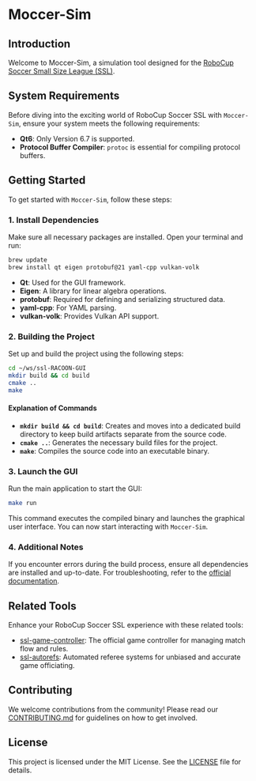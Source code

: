 # Moccer-Sim

## Introduction
Welcome to Moccer-Sim, a simulation tool designed for the [RoboCup Soccer Small Size League (SSL)](https://ssl.robocup.org/).

## System Requirements
Before diving into the exciting world of RoboCup Soccer SSL with `Moccer-Sim`, ensure your system meets the following requirements:

- **Qt6**: Only Version 6.7 is supported.
- **Protocol Buffer Compiler**: `protoc` is essential for compiling protocol buffers.

## Getting Started
To get started with `Moccer-Sim`, follow these steps:

### 1. Install Dependencies
Make sure all necessary packages are installed. Open your terminal and run:
```bash
brew update
brew install qt eigen protobuf@21 yaml-cpp vulkan-volk
```
- **Qt**: Used for the GUI framework.
- **Eigen**: A library for linear algebra operations.
- **protobuf**: Required for defining and serializing structured data.
- **yaml-cpp**: For YAML parsing.
- **vulkan-volk**: Provides Vulkan API support.

### 2. Building the Project
Set up and build the project using the following steps:

```bash
cd ~/ws/ssl-RACOON-GUI
mkdir build && cd build
cmake ..
make
```
#### Explanation of Commands
- **`mkdir build && cd build`**: Creates and moves into a dedicated build directory to keep build artifacts separate from the source code.
- **`cmake ..`**: Generates the necessary build files for the project.
- **`make`**: Compiles the source code into an executable binary.

### 3. Launch the GUI
Run the main application to start the GUI:
```bash
make run
```
This command executes the compiled binary and launches the graphical user interface. You can now start interacting with `Moccer-Sim`.

### 4. Additional Notes
If you encounter errors during the build process, ensure all dependencies are installed and up-to-date. For troubleshooting, refer to the [official documentation](https://github.com/RoboCup-SSL/).

## Related Tools
Enhance your RoboCup Soccer SSL experience with these related tools:

- [ssl-game-controller](https://github.com/RoboCup-SSL/ssl-game-controller): The official game controller for managing match flow and rules.
- [ssl-autorefs](https://github.com/RoboCup-SSL/ssl-autorefs): Automated referee systems for unbiased and accurate game officiating.

## Contributing
We welcome contributions from the community! Please read our [CONTRIBUTING.md](CONTRIBUTING.md) for guidelines on how to get involved.

## License
This project is licensed under the MIT License. See the [LICENSE](LICENSE) file for details.
